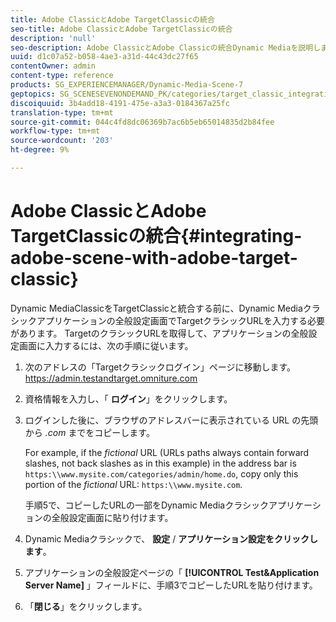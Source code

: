 ```yaml
---
title: Adobe ClassicとAdobe TargetClassicの統合
seo-title: Adobe ClassicとAdobe TargetClassicの統合
description: 'null'
seo-description: Adobe ClassicとAdobe Classicの統合Dynamic Mediaを説明します。
uuid: d1c07a52-b058-4ae3-a31d-44c43dc27f65
contentOwner: admin
content-type: reference
products: SG_EXPERIENCEMANAGER/Dynamic-Media-Scene-7
geptopics: SG_SCENESEVENONDEMAND_PK/categories/target_classic_integration
discoiquuid: 3b4add18-4191-475e-a3a3-0184367a25fc
translation-type: tm+mt
source-git-commit: 044c4fd8dc06369b7ac6b5eb65014835d2b84fee
workflow-type: tm+mt
source-wordcount: '203'
ht-degree: 9%

---
```



# Adobe ClassicとAdobe TargetClassicの統合{#integrating-adobe-scene-with-adobe-target-classic}

Dynamic MediaClassicをTargetClassicと統合する前に、Dynamic Mediaクラシックアプリケーションの全般設定画面でTargetクラシックURLを入力する必要があります。 TargetのクラシックURLを取得して、アプリケーションの全般設定画面に入力するには、次の手順に従います。

1. 次のアドレスの「Targetクラシックログイン」ページに移動します。 https://admin.testandtarget.omniture.com
1. 資格情報を入力し、「 **ログイン**」をクリックします。
1. ログインした後に、ブラウザのアドレスバーに表示されている URL の先頭から *.com* までをコピーします。

   For example, if the *fictional* URL (URLs paths always contain forward slashes, not back slashes as in this example) in the address bar is `https:\\www.mysite.com/categories/admin/home.do`, copy only this portion of the *fictional* URL: `https:\\www.mysite.com`.

   手順5で、コピーしたURLの一部をDynamic Mediaクラシックアプリケーションの全般設定画面に貼り付けます。

1. Dynamic Mediaクラシックで、 **設定** / **アプリケーション設定をクリックします**。
1. アプリケーションの全般設定ページの「 **[!UICONTROL Test&amp;Application Server Name]** 」フィールドに、手順3でコピーしたURLを貼り付けます。
1. 「**閉じる**」をクリックします。

